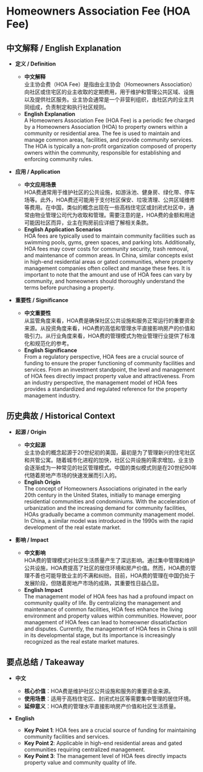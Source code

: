 # Homeowners Association Fee (HOA Fee)

## 中文解释 / English Explanation

* **定义 / Definition**  
  - **中文解释**  
    业主协会费（HOA Fee）是指由业主协会（Homeowners Association）向社区或住宅区的业主收取的定期费用，用于维护和管理公共区域、设施以及提供社区服务。业主协会通常是一个非营利组织，由社区内的业主共同组成，负责制定和执行社区规则。  
  - **English Explanation**  
    A Homeowners Association Fee (HOA Fee) is a periodic fee charged by a Homeowners Association (HOA) to property owners within a community or residential area. The fee is used to maintain and manage common areas, facilities, and provide community services. The HOA is typically a non-profit organization composed of property owners within the community, responsible for establishing and enforcing community rules.

* **应用 / Application**  
  - **中文应用场景**  
    HOA费通常用于维护社区的公共设施，如游泳池、健身房、绿化带、停车场等。此外，HOA费还可能用于支付社区保安、垃圾清理、公共区域维修等费用。在中国，类似的概念出现在一些高档住宅区或封闭式社区中，通常由物业管理公司代为收取和管理。需要注意的是，HOA费的金额和用途可能因社区而异，业主在购房前应详细了解相关条款。  
  - **English Application Scenarios**  
    HOA fees are typically used to maintain community facilities such as swimming pools, gyms, green spaces, and parking lots. Additionally, HOA fees may cover costs for community security, trash removal, and maintenance of common areas. In China, similar concepts exist in high-end residential areas or gated communities, where property management companies often collect and manage these fees. It is important to note that the amount and use of HOA fees can vary by community, and homeowners should thoroughly understand the terms before purchasing a property.

* **重要性 / Significance**  
  - **中文重要性**  
    从监管角度来看，HOA费是确保社区公共设施和服务正常运行的重要资金来源。从投资角度来看，HOA费的高低和管理水平直接影响房产的价值和吸引力。从行业角度来看，HOA费的管理模式为物业管理行业提供了标准化和规范化的参考。  
  - **English Significance**  
    From a regulatory perspective, HOA fees are a crucial source of funding to ensure the proper functioning of community facilities and services. From an investment standpoint, the level and management of HOA fees directly impact property value and attractiveness. From an industry perspective, the management model of HOA fees provides a standardized and regulated reference for the property management industry.

## 历史典故 / Historical Context

* **起源 / Origin**  
  - **中文起源**  
    业主协会的概念起源于20世纪初的美国，最初是为了管理新兴的住宅社区和共管公寓。随着城市化进程的加快，社区公共设施的需求增加，业主协会逐渐成为一种常见的社区管理模式。中国的类似模式则是在20世纪90年代随着房地产市场的快速发展而引入的。  
  - **English Origin**  
    The concept of Homeowners Associations originated in the early 20th century in the United States, initially to manage emerging residential communities and condominiums. With the acceleration of urbanization and the increasing demand for community facilities, HOAs gradually became a common community management model. In China, a similar model was introduced in the 1990s with the rapid development of the real estate market.

* **影响 / Impact**  
  - **中文影响**  
    HOA费的管理模式对社区生活质量产生了深远影响。通过集中管理和维护公共设施，HOA费提高了社区的居住环境和房产价值。然而，HOA费的管理不善也可能导致业主的不满和纠纷。目前，HOA费的管理在中国仍处于发展阶段，但随着房地产市场的成熟，其重要性日益凸显。  
  - **English Impact**  
    The management model of HOA fees has had a profound impact on community quality of life. By centralizing the management and maintenance of common facilities, HOA fees enhance the living environment and property values within communities. However, poor management of HOA fees can lead to homeowner dissatisfaction and disputes. Currently, the management of HOA fees in China is still in its developmental stage, but its importance is increasingly recognized as the real estate market matures.

## 要点总结 / Takeaway

* **中文**  
  - **核心价值**：HOA费是维护社区公共设施和服务的重要资金来源。  
  - **使用场景**：适用于高档住宅区、封闭式社区等需要集中管理的居住环境。  
  - **延伸意义**：HOA费的管理水平直接影响房产价值和社区生活质量。  

* **English**  
  - **Key Point 1**: HOA fees are a crucial source of funding for maintaining community facilities and services.  
  - **Key Point 2**: Applicable in high-end residential areas and gated communities requiring centralized management.  
  - **Key Point 3**: The management level of HOA fees directly impacts property value and community quality of life.